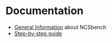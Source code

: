 # Documentation

* [General Information](https://www.tum.de) about NCSbench
* [Step-by-step guide](https://www.tum.de)
